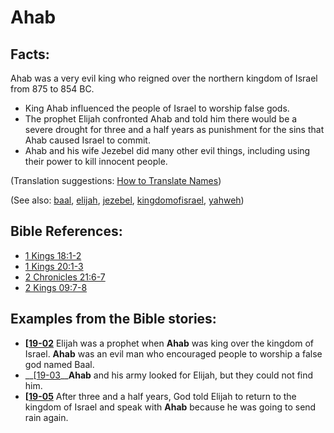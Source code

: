 # Ahab #

## Facts: ##

Ahab was a very evil king who reigned over the northern kingdom of Israel from 875 to 854 BC.

* King Ahab influenced the people of Israel to worship false gods.
* The prophet Elijah confronted Ahab and told him there would be a severe drought for three and a half years as punishment for the sins that Ahab caused Israel to commit.
* Ahab and his wife Jezebel did many other evil things, including using their power to kill innocent people.

(Translation suggestions: [How to Translate Names](https://git.door43.org/Door43/en-ta-translate-vol1/src/master/content/translate_names.md))

(See also: [baal](../other/baal.md), [elijah](../other/elijah.md), [jezebel](../other/jezebel.md), [kingdomofisrael](../other/kingdomofisrael.md), [yahweh](../kt/yahweh.md))

## Bible References: ##

* [1 Kings 18:1-2](https://door43.org/en/bible/notes/1ki/18/01)
* [1 Kings 20:1-3](https://door43.org/en/bible/notes/1ki/20/01)
* [2 Chronicles 21:6-7](https://door43.org/en/bible/notes/2ch/21/06)
* [2 Kings 09:7-8](https://door43.org/en/bible/notes/2ki/09/07)

## Examples from the Bible stories: ##

* __[[19-02](https://door43.org/bn/obs/notes/frames/19-02)__ Elijah was a prophet when __Ahab__  was king over the kingdom of Israel. __Ahab__  was an evil man who encouraged people to worship a false god named Baal.
* __[[19-03](https://door43.org/bn/obs/notes/frames/19-03)____Ahab__  and his army looked for Elijah, but they could not find him.
* __[[19-05](https://door43.org/bn/obs/notes/frames/19-05)__ After three and a half years, God told Elijah to return to the kingdom of Israel and speak with __Ahab__  because he was going to send rain again.



